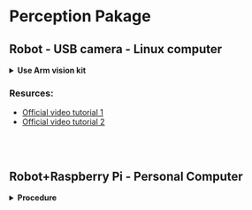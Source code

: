 # Perception Pakage

## Robot - USB camera - Linux computer


<details>
  <summary><strong>Use Arm vision kit</strong></summary>

<details>
  <summary><strong>Configuration</strong></summary>

1. Localize robot in space:
  `roslaunch interbotix_xsarm_perception xsarm_perception.launch robot_model:=wx250s use_armtag_tuner_gui:=true use_pointcloud_tuner_gui:=true`

    - parameters explenation:
        - `use_armtag_tuner_gui:=true` → GUI to help localize rebot to respect with camera
        - `use_pointcloud_tuner_gui:=true` → tune parameters of cloud vision of camera

2. when RViz open, you see camera view

3. torque off arm:
    `rosservice call /wx250s/torque_enable "cmd_type: 'group' name: 'arm' enable: false"`

4. Put robot tag in camera view

5. torque on arm:

    `rosservice call /wx250s/torque_enable "cmd_type: 'group' name: 'arm' enable: true"`

6. bring up `use_armtag_tuner_gui`:
    - capture arm
        1. num_samples: from 1 to 10. set to 10. 10 snapshots will be taken from the camera will come up with 10mslitly diffrent poses of where the arm is. Average all poses togheter.
            1. CLICK `Snap Pose` and capture robot-camera position sistem
            2. poses will be saved in jamal files. every time move arm and camera you have to calibrate again

---

7. Bring up `pointcloud_tuner_gui`:
    - Apply filters to workspace

      > Change frame of reference: TF→Frames→camera_color_depth_optical=true & camera_color_optical=false

      1. Crop Box Filter

          Green semi trasperent box in the 6 fields. ⇒ get data that we want: table and small object on table ⇒ cut parts you dont want out of the cloud

          ⇒ Fewer point to pass at Voxel Grid Filter ⇒ FASTER

      2. Voxel Grid Filter

          the cloud left by Crop Box Filter is filled by many small cubes (Leaf Size[m]). Any point in the point cloud will be average in to one ⇒ reduce number of points

          Smaller⇒ a lot of points to next filter + more accuracy + SLOWER

          Increase⇒ sparse points + less acurate + less point

          ⇒ 0.004 would do

      3. Segmenation Filter
          1. Uncheck filterPointCloud and Check ObjectPointCloud

          Crap out plate the objects are on from point cloud (mathematical model)

          - max interations: leave at 50… not too much effect
          - dist. thresh[m]: any data in to a defined distance are craped out as part of plane. Any point that falls in; +- 5mm (0.005); from the mathematical model of the plane; are craped out and classified as plane
              - if too small ⇒ see part of the plane
              - if too large you crap out base of objects

                  ⇒ rase untile stop see plane

      4. Radius Outlier Removal Filter

          If I have a lot of noise, I can crap it out.

          - min neighbors & Radius search: Take a point; search with a x radius arround the point; if I found n neighbours; Keep the point, if not trwo it out.
              - Decrese noise ⇒ increase min neigh. or decrease redius search
      5. Cluster Filter

          At this point we have a PointCloud that should the objects.

          Decide how many clusters are there? As any point in within a group of points such that any point is in a certain tollerance[m]. If so, consider same object/cluster.

          Minsize → at least n point to be a cluster (increase if midpoint is blinking)

          maxsize → at most n point to be a cluster (object with too much points)

          Center point of each cluster is RGB average value and position


    Once done: SAVE CONFIG button. the launch files, will take filter_params argument automaticaly from this yaml ⇒ SAVE ⇒ REPLACE


</details>

<details>
  <summary><strong>Move robot with Computer Vision</strong></summary>

Go to `cd interbotix_ws/src/interbotix_ros_manipulators/interbotix_ros_xsarms/interbotix_xsarm_perception/scripts/` to find the demos.

We will walk trough pick_place.py deamo. Check out also the others for curiosity.

<details>
  <summary>pick_place.py</summary>

> SETUP: arm on left of camera, cubes in fron of camera, and box in fornt of arm
<details>
  <summary>Code</summary>

```
import time
from interbotix_xs_modules.arm import InterbotixManipulatorXS
from interbotix_perception_modules.armtag import InterbotixArmTagInterface
from interbotix_perception_modules.pointcloud import InterbotixPointCloudInterface

# This script uses a color/depth camera to get the arm to find objects and pick them up.
# For this demo, the arm is placed to the left of the camera facing outward. When the
# end-effector is located at x=0, y=-0.3, z=0.2 w.r.t. the 'wx200/base_link' frame, the AR
# tag should be clearly visible to the camera. A small basket should also be placed in front of the arm.
#
# To get started, open a terminal and type 'roslaunch interbotix_xsarm_perception xsarm_perception.launch robot_model:=wx200'
# Then change to this directory and type 'python pick_place.py'

def main():
    # Initialize the arm module along with the pointcloud and armtag modules
    bot = InterbotixManipulatorXS("wx200", moving_time=1.5, accel_time=0.75)
    pcl = InterbotixPointCloudInterface()
    armtag = InterbotixArmTagInterface()

    # set initial arm and gripper pose
    bot.arm.set_ee_pose_components(x=0.3, z=0.2)
    bot.gripper.open()

    # get the ArmTag pose
    bot.arm.set_ee_pose_components(y=-0.3, z=0.2)
    time.sleep(0.5)
    armtag.find_ref_to_arm_base_transform()
    bot.arm.set_ee_pose_components(x=0.3, z=0.2)

    # get the cluster positions
    # sort them from max to min 'x' position w.r.t. the 'wx200/base_link' frame
    success, clusters = pcl.get_cluster_positions(ref_frame="wx200/base_link", sort_axis="x", reverse=True)

    # pick up all the objects and drop them in a virtual basket in front of the robot
    for cluster in clusters:
        x, y, z = cluster["position"]
        bot.arm.set_ee_pose_components(x=x, y=y, z=z+0.05, pitch=0.5)
        bot.arm.set_ee_pose_components(x=x, y=y, z=z, pitch=0.5)
        bot.gripper.close()
        bot.arm.set_ee_pose_components(x=x, y=y, z=z+0.05, pitch=0.5)
        bot.arm.set_ee_pose_components(x=0.3, z=0.2)
        bot.gripper.open()
    bot.arm.go_to_sleep_pose()

if __name__=='__main__':
    main()
```
</details>

<details>
  <summary>Code explenation</summary>

1. istance of robot → (robot_model, moving_time, accel_time)
    1. check if need to change robot model
    2. Moving time is how much each motion will take
    3. accel time time accellerating and decellerationg (with moving_time = 1.5 and accel_time = 0.75 ⇒ half time spend accelleraing and half decellerating ⇒ smooth motion)
2. instantiate pointCloud adn arm tag (modules in interbotics perception toolbox)
    1. pointCloud → get location of objects seen by camera
    2. armtag → determin where arm is respect to camera
        1. Comment line 18 (`armtag = InterbotixArmTagInterface()`)and from 24 (`# get the ArmTag pose`) to 28 (`bot.arm.set_ee_pose_components(x=0.3, z=0.2)`) if u already did the set up of armtag
        2. ⇒ Move arm so that air tag in in view of camera adn then call `armtag.find_ref_to_arm_base_transform()` to register position to respect to camera
3. move robot from sleep pose and open gripper

    ```python
     	  # set initial arm and gripper pose
        bot.arm.set_ee_pose_components(x=0.3, z=0.2)
        bot.gripper.open()
    ```

4. get cluster positions function

    `success, clusters = pcl.**get_cluster_positions**(ref_frame="wx200/base_link", sort_axis="x", reverse=True)`

    - ⇒Return:

        ```python
        {'name': 'cluster_4', 'position': [0.12605651975031112, -0.37287103605565386, 0.015619998457338302], 'yaw': 0, 'color': [173.2, 137.20000000000002, 35.400000000000006], 'num_points': 124.2}
        {'name': 'cluster_5', 'position': [0.0468508013847061, -0.2212722444096395, 0.008733008036610979], 'yaw': 0, 'color': [145.2, 46.0, 45.400000000000006], 'num_points': 119.6}
        {'name': 'cluster_3', 'position': [0.2250253260504927, -0.39883325169098516, 0.014425192517960761], 'yaw': 0, 'color': [32.599999999999994, 56.2, 34.2], 'num_points': 115.00000000000001}
        {'name': 'cluster_6', 'position': [0.18161164834594629, -0.18549951294510453, 0.0044959433110706715], 'yaw': 0, 'color': [93.0, 58.8, 78.4], 'num_points': 114.2}
        {'name': 'cluster_2', 'position': [0.00603318185314719, -0.40130624634685086, 0.012654474935686777], 'yaw': 0, 'color': [14.8, 40.599999999999994, 70.8], 'num_points': 109.80000000000001}
        ```


    Documentation for this function: `interbotix_perception_toolbox/interbotix_perception_modules/src/interbotix_perception_modules/pointcloud.py`

    PARAMETERS: `ref_frame` base link frame of the arm. because specify cluster pos relative to base link frame ⇒ IK frame/Origine ⇒ Know where arm should move to pick up those clusters. Each cluster has position relative to link frame. We will order them based on `sort_axis` . the closest to that axes is the first cluster in the dictionary (`sort_axis="x"` → last cluster in the list have maximum x value). `reverse` → reverse to true, reverse list of dictionaries. (By default get_cluster_position find clusters. if u want to pick object from top, you need to know the top of object ⇒ `is_parallel` = true ⇒ define where top is. if is false, we get average. x,y dont change, but z change, form center of cluster to most high pont in the clusetr).

    → return list of dictionaries inside clusters. With infos about each cluster. Name cluster, size of cluster, position, average RGB, etc…

    → success is varible to see if function was able to find all of clusters

5. go trough list of dictionaries in the for loop.  `for cluster in clusters:`
6. get position of that one cluster. `x, y, z = cluster["position"]`
7. say to arm to rach that cluster `bot.arm.set_ee_pose_components(x=x, y=y, z=z+0.05, pitch=0.5)` (5cm above so there is bit clearence)
8. `bot.arm.set_ee_pose_components(x=x, y=y, z=z, pitch=0.5)` → actualy lower gripper to reach the high of cluster
9. close gripper and then do oppisite
10. after doing that for each cluster, go to sleep

</details>
<details>
  <summary>Run code</summary>

1. `roslaunch interbotix_xsarm_perception xsarm_perception.launch robot_model:=wx250s enable_pipeline:=true`

    `enable_pipeline:=true` → run all filter we set before with the gui. used for `get_cluster_position` function

2. new terminla
3. `cd interbotix_ros_xsarms/interbotix_xsarm_perception/scripts/`
4. `python pick_place.py`

</details>
</details>

</details>


</details>



### Resurces:

- [Official video tutorial 1](https://www.youtube.com/watch?v=UesfMYM4qcc&list=PL8X3t2QTE54sMTCF59t0pTFXgAmdf0Y9t&index=5&t=557s)
- [Official video tutorial 2](https://www.youtube.com/watch?v=03BZ6PLFOac&list=PL8X3t2QTE54sMTCF59t0pTFXgAmdf0Y9t&index=7)

<br>
<br>

## Robot+Raspberry Pi - Personal Computer

<details>
  <summary><strong>Procedure</strong></summary>

Still not working... comming soon


</details>

<br>

